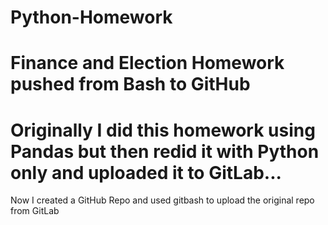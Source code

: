 # Python-Homework
# Finance and Election Homework pushed from Bash to GitHub 
# Originally I did this homework using Pandas but then redid it with Python only and uploaded it to GitLab...
Now I created a GitHub Repo and used gitbash to upload the original repo from GitLab
